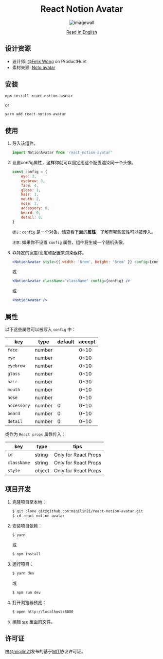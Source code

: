 <div align="center">
    <h1>React Notion Avatar</h1>
    <img src="https://cdn.jsdelivr.net/gh/miqilin21/static@master/img/example.gif" alt="imagewall" />

[Read In English](./README.md)
</div>

## 设计资源

- 设计师: [@Felix Wong](https://www.producthunt.com/@felix12777) on ProductHunt
- 素材来源: [Noto avatar](https://abstractlab.gumroad.com/l/noto-avatar)

## 安装

```sh
npm install react-notion-avatar
```

or

```sh
yarn add react-notion-avatar
```

## 使用

1. 导入该组件。
    ```js
    import NotionAvatar from 'react-notion-avatar'
    ```
2. 设置config属性，这样你就可以固定用这个配置渲染同一个头像。
    ```js
    const config = {
        eye: 3,
        eyebrow: 3,
        face: 4,
        glass: 1,
        hair: 1,
        mouth: 2,
        nose: 3,
        accessory: 0,
        beard: 0,
        detail: 0,
    }
    ```
    
    `提示`: `config` 是一个对象，请查看下面的**属性**，了解有哪些属性可以被传入。
    
    `注意`: 如果你不设置 `config` 属性，组件将生成一个随机头像。

3. 以特定的宽度/高度和配置来渲染组件。
    ```jsx
    <NotionAvatar style={{ width: '6rem', height: '6rem' }} config={config} />
    ```
    或
    
    ```jsx
    <NotionAvatar className="className" config={config} />
    ```
    或
     ```jsx
    <NotionAvatar />
     ```

## 属性

以下这些属性可以被写入 `config` 中：

| key               | type    | default | accept    |
| ----------------- | ------- | ------- | --------- | 
| `face`            | number  |         |  0~10     |         
| `eye`             | number  |         |  0~10     |             
| `eyebrow`         | number  |         |  0~10     |                              
| `glass`           | number  |         |  0~10     |                            
| `hair`            | number  |         |  0~30     |                                    
| `mouth`           | number  |         |  0~10     |                                    
| `nose`            | number  |         |  0~10     |                                    
| `accessory`       | number  |   0     |  0~10     |                                    
| `beard`           | number  |   0     |  0~10     |                                    
| `detail`          | number  |   0     |  0~10     |                                    

或作为 `React props` 属性传入：

| key               | type    | tips                               |
| ----------------- | ------- | ---------------------------------- |
| `id`              | string  | Only for React Props               |
| `className`       | string  | Only for React Props               |
| `style`           | object  | Only for React Props               |

## 项目开发

1. 克隆项目至本地：
    ```sh
    $ git clone git@github.com:miqilin21/react-notion-avatar.git
    $ cd react-notion-avatar
    ```
2. 安装项目依赖：
    ```sh
    $ yarn
    ```
    或
    ```sh
    $ npm install
    ```
3. 运行项目：
    ```sh
    $ yarn dev
    ```
    或
    ```sh
    $ npm run dev
    ```
4. 打开浏览器预览：
    ```sh
    $ open http://localhost:8080
    ```
5. 编辑 [src](/src) 里面的文件。

## 许可证

由[@miqilin21](https://github.com/miqilin21)发布的基于[MIT](/LICENSE)协议许可证。